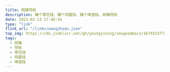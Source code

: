 ```yaml
---
title: 网赚导航
description: 赚个零花钱、赚个鸡腿钱、赚个啤酒钱、网赚导航
date: 2023-02-13 17:48:54
type: "link"
flink_url: "/links/wangzhuan.json"
top_img: https://cdn.jsdelivr.net/gh/youngjuning/images@main/1679323772618.png
tags:
  - 网赚
  - 导航
  - 零花钱
  - 鸡腿钱
  - 啤酒钱
---
```

